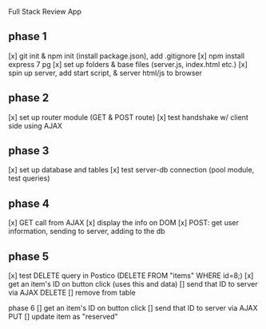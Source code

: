 Full Stack Review App

phase 1
---
[x] git init & npm init (install package.json), add .gitignore
[x] npm install express 7 pg
[x] set up folders & base files (server.js, index.html etc.)
[x] spin up server, add start script, & server html/js to browser

phase 2
---
[x] set up router module (GET & POST route)
[x] test handshake w/ client side using AJAX

phase 3
---
[x] set up database and tables
[x] test server-db connection (pool module, test queries)

phase 4
---
[x] GET call from AJAX
[x] display the info on DOM
[x] POST: get user information, sending to server, adding to the db

phase 5
---
[x] test DELETE query in Postico (DELETE FROM "items" WHERE id=8;)
[x] get an item's ID on button click (uses this and data)
[] send that ID to server via AJAX DELETE
[] remove from table

phase 6
[] get an item's ID on button click
[] send that ID to server via AJAX PUT
[] update item as "reserved"